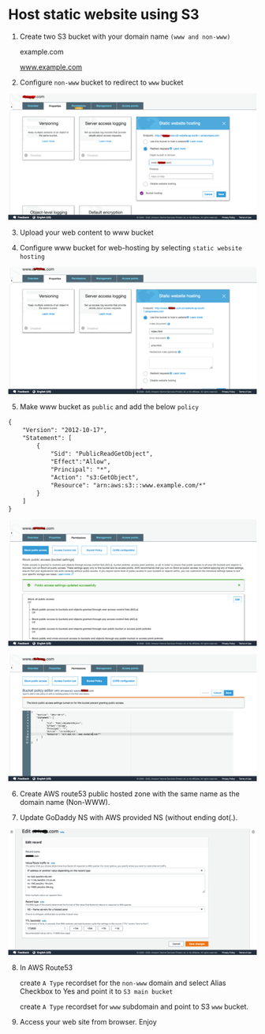 # Host static website using S3

1. Create two S3 bucket with your domain name `(www and non-www)`
	
	example.com
	
	www.example.com

2. Configure `non-www` bucket to redirect to `www` bucket

  ![Redirect non-www to www](redirect_to_www.png)

3. Upload your web content to www bucket

4. Configure www bucket for web-hosting by selecting `static website hosting`

 ![Enable Static Website Hosting](enable_static_website_hosting.png)

5. Make www bucket as `public` and add the below `policy`

```
{
    "Version": "2012-10-17",
    "Statement": [
        {
            "Sid": "PublicReadGetObject",
            "Effect":"Allow",
            "Principal": "*",
            "Action": "s3:GetObject",
            "Resource": "arn:aws:s3:::www.example.com/*"
        }
    ]
}
```
  ![Make Bucket public](make_public_access.png)
  
  ![Bucket Public Policy](bucket_public_policy.png)

6. Create AWS route53 public hosted zone with the same name as the domain name (Non-WWW).

7. Update GoDaddy NS with AWS provided NS (without ending dot(.).

  ![Adding Name server in AWS](name_server_in_aws.png)

8. In AWS Route53 
	
	create `A Type`  recordset for the `non-www` domain and select Alias Checkbox to Yes and point it to `S3 main bucket`
	
	create `A Type` recordset for `www` subdomain and point to S3 `www` bucket.
	
9. Access your web site from browser. Enjoy

